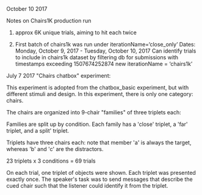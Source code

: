
October 10 2017

Notes on Chairs1K production run 

1. approx 6K unique trials, aiming to hit each twice

2. First batch of chairs1k was run under iterationName=‘close_only’
Dates: Monday, October 9, 2017 - Tuesday, October 10, 2017
Can identify trials to include in chairs1k dataset by filtering db for submissions with timestamps exceeding 1507674252874
new iterationName = ‘chairs1k’


July 7 2017
"Chairs chatbox" experiment:

This experiment is adopted from the chatbox_basic experiment, but with different stimuli and design. In this experiment, there is only one category: chairs.

The chairs are organized into 9-chair "families" of three triplets each:

Families are split up by condition. Each family has a 'close' triplet, a 'far' triplet, and a split' triplet. 

Triplets have three chairs each: note that member 'a' is always the target, whereas 'b' and 'c' are the distractors.


23 triplets x 3 conditions = 69 trials


On each trial, one triplet of objects were shown. Each triplet was presented exactly once. The speaker's task was to send messages that describe the cued chair such that the listener could identify it from the triplet. 
